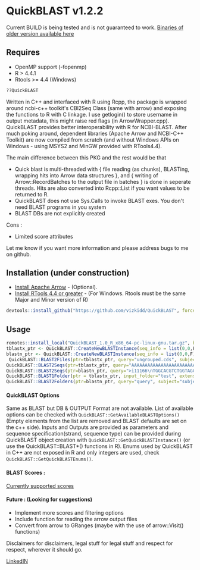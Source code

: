 # QuickBLAST v1.2.2

Current BUILD is being tested and is not guaranteed to work. [Binaries of older version available here](https://github.com/vizkidd/QuickBLAST/releases/tag/binaries)

## Requires

+ OpenMP support (-fopenmp)
+ R > 4.4.1
+ Rtools >= 4.4 (Windows)

```R
??QuickBLAST
```

 Written in C++ and interfaced with R using Rcpp, the package is wrapped around ncbi-c++ toolkit's CBl2Seq Class (same with arrow) and exposing the functions to R with C linkage. I use getlogin() to store username in output metadata, this might raise red flags (in ArrowWrapper.cpp). QuickBLAST provides better interoperability with R for NCBI-BLAST. After much poking around, dependent libraries (Apache Arrow and NCBI-C++ Toolkit) are now compiled from scratch (and without Windows APIs on Windows - using MSYS2 and MinGW provided with RTools4.4).

The main difference between this PKG and the rest would be that
+ Quick blast is multi-threaded with { file reading (as chunks), BLASTing, wrapping hits into Arrow data structures }, and { writing of Arrow::RecordBatches to the output file in batches } is done in seperate threads. Hits are also converted into Rcpp::List if you want values to be returned to R.
+ QuickBLAST does not use Sys.Calls to invoke BLAST exes. You don't need BLAST programs in you system
+ BLAST DBs are not explicitly created

Cons :
+ Limited score attributes
 
Let me know if you want more information and please address bugs to me on github.

## Installation (under construction)

+ [Install Apache Arrow](https://arrow.apache.org/install/) - (Optional).
+ [Install RTools 4.4 or greater](https://cran.r-project.org/bin/windows/Rtools/) - (For Windows. Rtools must be the same Major and Minor version of R)

```R
devtools::install_github("https://github.com/vizkidd/QuickBLAST", force=T)
```

## Usage
```R
remotes::install_local("QuickBLAST_1.0_R_x86_64-pc-linux-gnu.tar.gz", build=F)
tblastx_ptr <- QuickBLAST::CreateNewBLASTInstance(seq_info = list(0,0,F), program = "tblastx", options = list("evalue"=1e-05, "pident"=0.75, "qcovhsp_perc"=0.75))
blastn_ptr <- QuickBLAST::CreateNewBLASTInstance(seq_info = list(0,0,F), program = "blastn", options = "")
 QuickBLAST::BLAST2Files(ptr=tblastx_ptr, query="ungrouped.cds", subject="ungrouped.cds", out_file="out.tmp", seq_limit=1000, show_progress=T,return_values=F, num_threads=5)
QuickBLAST::BLAST2Seqs(ptr=tblastx_ptr, query="AAAAAAAAAAAAAAAAAAAAAAAAAAATTTTTTTTTTTTTTTTTTTTCCCCCCCCCCCCCCCCCCCCCCCCCCCCCCGGGGGGGGGGGGGGGGGGGGGG", subject="TTTTTTTTTTTTTTTTTTTTTTCCCCCCCCCCCCCCCCCCCCCCCCCCCCCCC")
QuickBLAST::BLAST2Seqs(ptr=blastn_ptr, query=">i11166\nTGGCACGTCTGGTAGCAGTTTGCAGGGAAGGGGAAGAGGAATACCCGTTTCTCGCCAGACAGATCC", subject=">i11167\nATGGCACGTCTGGTAGCAGTTTGCAGGGAAGGGGAAGAGGAATACCCGTTTCTCGCCAGACAGATCCCCCTCTTCATCGATGACACTCTCACGATGGTGATGGAGTTTTCCGATAGCGTCATGG")
QuickBLAST::BLAST1Folder(ptr = tblastx_ptr, input_folder="test", extension= ".cds", out_folder="test_out", num_threads=7, reciprocal_hits=F)
QuickBLAST::BLAST2Folders(ptr=blastn_ptr, query="query", subject="subject", extension = ".cds", out_folder="test2_out", num_threads=8, reciprocal_hits=F)

```

<a name="blast_options"/>

#### QuickBLAST Options 
    
   Same as BLAST but DB & OUTPUT Format are not available. List of available options can be checked with `QuickBLAST::GetAvailableBLASTOptions()` (Empty elements from the list are removed and BLAST defaults are set on the c++ side). Inputs and Outputs are provided as parameters and sequence specification(strand, sequence type) can be provided during QuickBLAST object creation with `QuickBLAST::GetQuickBLASTInstance()` (or use the QuickBLAST::BLAST*() functions in R). Enums used by QuickBLAST in C++ are not exposed in R and only integers are used, check `QuickBLAST::GetQuickBLASTEnums()`.

#### BLAST Scores :

[Currently supported scores](https://www.ncbi.nlm.nih.gov/IEB/ToolBox/CPP_DOC/lxr/source/include/objects/seqalign/Seq_align.hpp#0128)

#### Future : (Looking for suggestions)
+ Implement more scores and filtering options 
+ Include function for reading the arrow output files
+ Convert from arrow to GRanges (maybe with the use of arrow::Visit() functions)

Disclaimers for disclaimers, legal stuff for legal stuff and respect for respect, wherever it should go.

[LinkedIN](https://www.linkedin.com/in/vishveshkarthik/)
